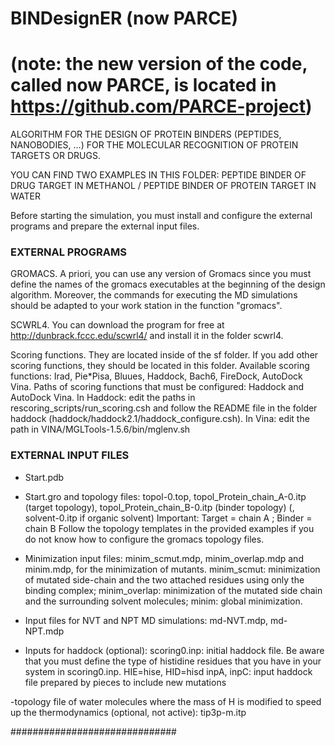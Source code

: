 # BINDesignER (now PARCE)
# (note: the new version of the code, called now PARCE, is located in https://github.com/PARCE-project) 

ALGORITHM FOR THE DESIGN OF PROTEIN BINDERS (PEPTIDES, NANOBODIES, ...) FOR THE MOLECULAR RECOGNITION OF PROTEIN TARGETS OR DRUGS.

YOU CAN FIND TWO EXAMPLES IN THIS FOLDER: PEPTIDE BINDER OF DRUG TARGET IN METHANOL / PEPTIDE BINDER OF PROTEIN TARGET IN WATER

Before starting the simulation, you must install and configure the external programs and prepare the external input files.

### EXTERNAL PROGRAMS ######
GROMACS. A priori, you can use any version of Gromacs since you must define the names of the gromacs executables at the beginning of the design algorithm. Moreover, the commands for executing the MD simulations should be adapted to your work station in the function "gromacs".

SCWRL4. You can download the program for free at http://dunbrack.fccc.edu/scwrl4/ and install it in the folder scwrl4.

Scoring functions. They are located inside of the sf folder. If you add other scoring functions, they should be located in this folder. Available scoring functions: Irad, Pie*Pisa, Bluues, Haddock, Bach6, FireDock, AutoDock Vina. Paths of scoring functions that must be configured: Haddock and AutoDock Vina.
In Haddock: edit the paths in rescoring_scripts/run_scoring.csh and follow the README file in the folder haddock (haddock/haddock2.1/haddock_configure.csh).
In Vina: edit the path in VINA/MGLTools-1.5.6/bin/mglenv.sh

### EXTERNAL INPUT FILES ######
- Start.pdb 
- Start.gro and topology files: topol-0.top, topol_Protein_chain_A-0.itp (target topology), topol_Protein_chain_B-0.itp (binder topology) (, solvent-0.itp if organic solvent) 
Important: Target = chain A ; Binder = chain B
Follow the topology templates in the provided examples if you do not know how to configure the gromacs topology files.  

- Minimization input files: minim_scmut.mdp, minim_overlap.mdp and minim.mdp, for the minimization of mutants. minim_scmut: minimization of mutated side-chain and the two attached residues using only the binding complex; minim_overlap: minimization of the mutated side chain and the surrounding solvent molecules; minim: global minimization.

- Input files for NVT and NPT MD simulations: md-NVT.mdp, md-NPT.mdp

- Inputs for haddock (optional):
scoring0.inp: initial haddock file. Be aware that you must define the type of histidine residues that you have in your system in scoring0.inp. HIE=hise, HID=hisd
inpA, inpC: input haddock file prepared by pieces to include new mutations 

-topology file of water molecules where the mass of H is modified to speed up the thermodynamics (optional, not active):
tip3p-m.itp

##############################


